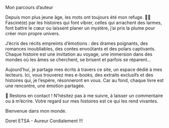  Mon parcours d’auteur
 
Depuis mon plus jeune âge, les mots ont toujours été mon refuge. 📖✨ Fasciné(e) par les histoires qui font vibrer, celles qui arrachent des larmes, font battre le cœur ou laissent planer un mystère, j’ai pris la plume pour créer mon propre univers.

J’écris des récits empreints d’émotions : des drames poignants, des romances inoubliables, des contes envoûtants et des polars captivants. Chaque histoire est une invitation au voyage, une immersion dans des mondes où les âmes se cherchent, se brisent et parfois se réparent…

Aujourd’hui, je partage mes écrits à travers ce site, un espace dédié à mes lecteurs. Ici, vous trouverez mes e-books, des extraits exclusifs et des histoires qui, je l’espère, résonneront en vous. Car au fond, chaque livre est une rencontre, une émotion partagée.

📩 Restons en contact !
N’hésitez pas à me suivre, à laisser un commentaire ou à m’écrire. Votre regard sur mes histoires est ce qui les rend vivantes.

Bienvenue dans mon monde.

Doret ETSA - Aureur
Cordialement !!!
